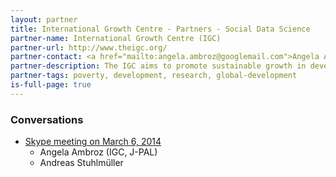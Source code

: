```yaml
---
layout: partner
title: International Growth Centre - Partners - Social Data Science
partner-name: International Growth Centre (IGC)
partner-url: http://www.theigc.org/
partner-contact: <a href="mailto:angela.ambroz@googlemail.com">Angela Ambroz</a>, Economist
partner-description: The IGC aims to promote sustainable growth in developing countries by providing demand-led policy advice based on frontier research.
partner-tags: poverty, development, research, global-development
is-full-page: true
---
```


<h3>Conversations</h3>

- [Skype meeting on March 6, 2014](https://workflowy.com/shared/922e39e5-9b87-6f4b-23c8-25d00dca4a15/)
    - Angela Ambroz (IGC, J-PAL)
    - Andreas Stuhlmüller
